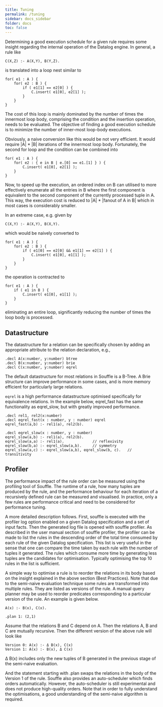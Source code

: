 ```yaml
---
title: Tuning
permalink: /tuning
sidebar: docs_sidebar
folder: docs
toc: false
---
```


Determining a good execution schedule for a given rule requires some insight regarding the internal operation of the Datalog engine. In general, a rule like
```
C(X,Z) :- A(X,Y), B(Y,Z).
```
is translated into a loop nest similar to
```
for( e1 : A ) {
    for( e2 : B ) {
        if ( e1[1] == e2[0] ) {
            C.insert( e1[0], e2[1] );
        }
    }
} 
```
The cost of this loop is mainly dominated by the number of times the innermost loop body, comprising the condition and the insertion operation, needs to be evaluated. The objective of finding a good execution schedule is to minimize the number of inner-most loop-body executions.

Obviously, a naive conversion like this would be not very efficient. It would require |A| * |B| iterations of the innermost loop body. Fortunately, the second for loop and the condition can be combined into
```
for( e1 : A ) {
    for( e2 : { e in B | e.[0] == e1.[1] } ) {
        C.insert( e1[0], e2[1] );
    }
} 
```
Now, to speed up the execution, an ordered index on B can utilised to more effectively enumerate all the entries in B where the first component is equivalent to the second component of the currently processed tuple in A. This way, the execution cost is reduced to |A| * |fanout of A in B| which in most cases is considerably smaller.

In an extreme case, e.g. given by
```
C(X,Y) :- A(X,Y), B(X,Y).
```
which would be naively converted to
```
for( e1 : A ) {
    for( e2 : B ) {
        if ( e1[0] == e2[0] && e1[1] == e2[1] ) {
            C.insert( e1[0], e1[1] );
        }
    }
} 
```
the operation is contracted to
```
for( e1 : A ) {
    if ( e1 in B ) {
        C.insert( e1[0], e1[1] );
    }
} 
```
eliminating an entire loop, significantly reducing the number of times the loop body is processed.

## Datastructure
The datastructure for a relation can be specifically chosen by adding an appropriate attribute to the relation declaration, e.g.,
```
.decl A(x:number, y:number) btree
.decl B(x:number, y:number) brie
.decl C(x:number, y:number) eqrel
```
The default datastructure for most relations in Souffle is a B-Tree. A Brie structure can improve performance in some cases, and is more memory efficient for particularly large relations.

`eqrel` is a high performance datastructure optimised specifically for equivalence relations. In the example below, eqrel_fast has the same functionality as eqrel_slow, but with greatly improved performance. 
```
.decl rel1, rel2(x:number)
.decl eqrel_fast(x : number, y : number) eqrel
eqrel_fast(a,b) :- rel1(a), rel2(b).

.decl eqrel_slow(x : number, y : number)
eqrel_slow(a,b) :- rel1(a), rel2(b).
eqrel_slow(a,a) :- rel1(a).             // reflexivity
eqrel_slow(b,a) :- eqrel_slow(a,b).     // symmetry
eqrel_slow(a,c) :- eqrel_slow(a,b), eqrel_slow(b, c).   // transitivity
```

## Profiler

The performance impact of the rule order can be measured using the profiling tool of Souffle. The runtime of a rule, how many tuples are produced by the rule, and the performance behaviour for each iteration of a recursively defined rule can be measured and visualised. In practice, only a few rules are performance critical and need to be considered for performance tuning. 

A more detailed description follows. First, souffle is executed with the profiler log option enabled on a given Datalog specification and a set of input facts. Then the generated log file is opened with souffle profiler. As described in the user manual section of souffle profiler, the profiler can be made to list the rules in the descending order of the total time consumed by each rule of the given Datalog specification. This list is very useful in the sense that one can compare the time taken by each rule with the number of tuples it generated. The rules which consume more time by generating less tuples are the candidates for optimisation. Typically optimising the top 10 rules in the list is sufficient.

A simple way to optimise a rule is to reorder the relations in its body based on the insight explained in the above section (Best Practices). Note that due to the semi-naive evaluation technique some rules are transformed into multiple rules. They are listed as versions of the rule. A manual query planner may be used to reorder predicates corresponding to a particular version of the rule. An example is given below.

```
A(x) :- B(x), C(x).

.plan 1: (2,1)
```
Assume that the relations B and C depend on A. Then the relations A, B and C are mutually recursive. Then the different version of the above rule will look like

```
Version 0: A(x) :- Δ B(x), C(x)
Version 1: A(x) :- B(x), Δ C(x)
```
Δ B(x) includes only the new tuples of B generated in the previous stage of the semi-naive evaluation.

And the statement starting with .plan swaps the relations in the body of the Version 1 of the rule.
Souffle also provides an auto-scheduler which finds orders automatically. However, the auto-scheduler is still experimental and does not produce high-quality orders. Note that in order to fully understand the optimisations, a good understanding of the semi-naive algorithm is required.
